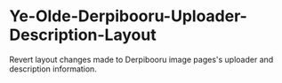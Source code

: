 # Ye-Olde-Derpibooru-Uploader-Description-Layout

Revert layout changes made to Derpibooru image pages's uploader and description information.
